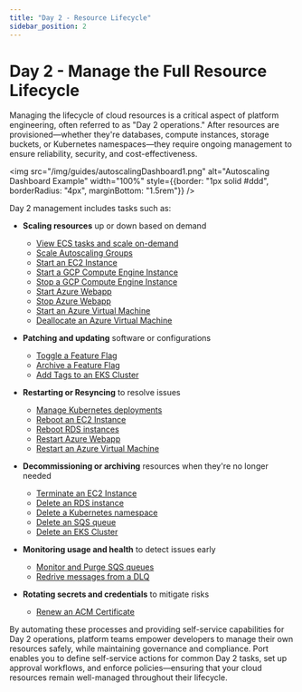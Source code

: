 ```yaml
---
title: "Day 2 - Resource Lifecycle"
sidebar_position: 2
---
```


# Day 2 - Manage the Full Resource Lifecycle

Managing the lifecycle of cloud resources is a critical aspect of platform engineering, often referred to as "Day 2 operations." After resources are provisioned—whether they're databases, compute instances, storage buckets, or Kubernetes namespaces—they require ongoing management to ensure reliability, security, and cost-effectiveness.

<img src="/img/guides/autoscalingDashboard1.png" alt="Autoscaling Dashboard Example" width="100%" style={{border: "1px solid #ddd", borderRadius: "4px", marginBottom: "1.5rem"}} />

Day 2 management includes tasks such as:
- **Scaling resources** up or down based on demand
    - [View ECS tasks and scale on-demand](/guides/all/manage-and-visualize-ecs-tasks)
    - [Scale Autoscaling Groups](/guides/all/manage-and-visualize-aws-autoscaling-groups)
    - [Start an EC2 Instance](/guides/all/visualize-and-manage-aws-ec2-instances#start-an-ec2-instance)
    - [Start a GCP Compute Engine Instance](/guides/all/manage-and-visualize-gcp-compute-engine-instances#start-a-compute-engine-instance)
    - [Stop a GCP Compute Engine Instance](/guides/all/manage-and-visualize-gcp-compute-engine-instances#stop-a-compute-engine-instance)
    - [Start Azure Webapp](/guides/all/manage-and-visualize-azure-web-apps#start-an-azure-web-app)
    - [Stop Azure Webapp](/guides/all/manage-and-visualize-azure-web-apps#stop-an-azure-web-app)
    - [Start an Azure Virtual Machine](/guides/all/manage-and-visualize-azure-virtual-machines#start-an-azure-virtual-machine)
    - [Deallocate an Azure Virtual Machine](/guides/all/manage-and-visualize-azure-virtual-machines#deallocate-an-azure-virtual-machine)

- **Patching and updating** software or configurations
    - [Toggle a Feature Flag](/guides/all/manage-and-visualize-your-launchdarkly-feature-flags#toggle-a-feature-flag)
    - [Archive a Feature Flag](/guides/all/manage-and-visualize-your-launchdarkly-feature-flags#archive-a-feature-flag)
    - [Add Tags to an EKS Cluster](/guides/all/manage-your-eks-clusters#add-tags-to-an-eks-cluster)

- **Restarting or Resyncing** to resolve issues
    - [Manage Kubernetes deployments](/guides/all/manage-your-kubernetes-deployment/)
    - [Reboot an EC2 Instance](/guides/all/visualize-and-manage-aws-ec2-instances#reboot-an-ec2-instance)
    - [Reboot RDS instances](/guides/all/visualize-your-aws-storage-configuration#reboot-an-rds-instance)
    - [Restart Azure Webapp](/guides/all/manage-and-visualize-azure-web-apps#restart-an-azure-web-app)
    - [Restart an Azure Virtual Machine](/guides/all/manage-and-visualize-azure-virtual-machines#restart-an-azure-virtual-machine)

- **Decommissioning or archiving** resources when they're no longer needed
    - [Terminate an EC2 Instance](/guides/all/visualize-and-manage-aws-ec2-instances#terminate-an-ec2-instance)
    - [Delete an RDS instance](/guides/all/visualize-your-aws-storage-configuration#delete-an-rds-instance)
    - [Delete a Kubernetes namespace](/guides/all/manage-kubernetes-namespaces)
    - [Delete an SQS queue](/guides/all/manage-and-visualize-aws-sqs-queues#delete-an-sqs-queue)
    - [Delete an EKS Cluster](/guides/all/manage-your-eks-clusters#delete-an-eks-cluster)

- **Monitoring usage and health** to detect issues early
    - [Monitor and Purge SQS queues](/guides/all/manage-and-visualize-aws-sqs-queues#purge-an-sqs-queue)
    - [Redrive messages from a DLQ](/guides/all/manage-and-visualize-aws-sqs-queues#redrive-messages-from-dlq)

- **Rotating secrets and credentials** to mitigate risks
    - [Renew an ACM Certificate](/guides/all/manage-and-visualize-acm-certificates#renew-an-acm-certificate)

By automating these processes and providing self-service capabilities for Day 2 operations, platform teams empower developers to manage their own resources safely, while maintaining governance and compliance. Port enables you to define self-service actions for common Day 2 tasks, set up approval workflows, and enforce policies—ensuring that your cloud resources remain well-managed throughout their lifecycle.
